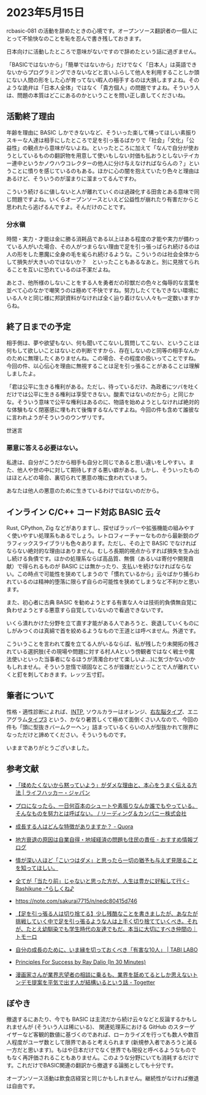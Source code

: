 # 2023年5月15日

rcbasic-081 の活動を辞めたときの心境です。オープンソース翻訳者の一個人にとって不愉快なのことを恥を忍んで書き残しておきます。

日本向けに活動したところで意味がないですので辞めたという話に過ぎません。

「BASICではないから」「簡単ではないから」だけでなく「日本人」は英語できないからプログラミングできないなどと言いふらして他人を利用することしか頭にない人間の形をした心が育ってない暇人の相手するのは大損しますよね。そのような詭弁は「日本人全体」ではなく「貴方個人」の問題ですよね。そういう人は、問題の本質はどこにあるのかということを問い正し直してくださいね。

## 活動終了理由

年齢を理由に BASIC しかできないなど、そういった楽して構ってほしい素振りスキーな人達は相手にしたところで足を引っ張るばかりで「社会」「文化」「公益性」の観点から意味がないよね。といったところに加えて「なんで自分が使おうとしているものの翻訳物を用意して使いもしない対価も払おうとしないテイカー連中というかノウハウコレクターの他人に分け与えなければならんの？」ということに憤りを感じているのもある。ほかに心の闇を抱えていたり色々と理由はあるけど、そういうのが溜まりに溜まってるんですわ。

こういう続けるに値しないと人が離れていくのは過疎化する田舎とある意味で同じ問題ですよね。いくらオープンソースといえど公益性が崩れたり有害だからと思われたら逃げるんですよ。そんだけのことです。

### 分水嶺

時間・実力・才能は金に勝る消耗品である以上はある程度の才能や実力が備わっている人がいた場合、その人がつまらない理由で足を引っ張っぱられ続けるのは人の形をした悪魔に全身の毛を毟られ続けるような。こういうのは社会全体からして損失が大きいのではないか？　といったこともあるなあと。別に見捨てられることを互いに恐れているのは不潔だよね。

あとさ、他所様のしないことをする人を勇者だの珍獣だの色々と侮辱的な言葉を並べて心のなかで嘲笑うのは極めて不快ですね。努力したくてもできない環境にいる人々と同じ様に邦訳資料がなければ全く辿り着けない人々も一定数いますからね。

## 終了日までの予定

相手側は、夢や欲望もない、何も聞いてこないし質問してこない、ということは何もして欲しいことはないとの判断ですから、存在しないのと同等の相手なんかのために無理したくありませんね。この場合、その程度の扱いってことですね。今回の件、以心伝心を理由に無視することは足を引っ張ることがあることは理解しましたよ。

「君は公平に生きる権利がある。ただし、待っているだけ、為政者にツバを吐くだけでは公平に生きる権利は享受できない。酸素ではないのだから」と同じかな。そういう意味で公平な権利はあるのに、物語を始めようとしなければ絶対的な体験もなく閉塞感に埋もれて後悔するなんですよね。今回の件も含めて誰彼なに言われようがそういうのウンザリです。

世迷言

### 悪意に答える必要はない。

私達は、自分がこうだから相手も自分と同じであると思い違いをしやすい。また、他人や世の中に対して期待しすぎる悪い癖がある。しかし、そういったものはほとんどの場合、裏切られて悪意の塊に食われていまう。

あなたは他人の悪意のために生きているわけではないのだから。

## インライン C/C++ コード対応 BASIC 云々

Rust, CPython, Zig などがありますし、探せばラッパーや拡張機能の組みやすく使いやすい処理系もあるでしょう。レトロフィーチャーなものから最新鋭のグラフィックスライブラリも色々あります。ただし、その上で BASIC でなければならない絶対的な理由はありません。むしろ長期的視点からすれば損失を生み出し続ける負債です。ほかの処理系ならば高品質、無償（あるいは寄付や開発貢献）で得られるものが BASIC には無かったり、支払いを続けなければならない。この時点で可能性を狭めてしまうので「慣れているから」云々ばかり捕らわれているのは精神的堕落に限らず自らの可能性を狭めてしまうなど不利かと思います。

また、初心者に古典 BASIC を勧めようとする有害な人々は技術的負債無自覚に負わせようとする悪意すら自覚していないので看過できないです。

いくら潰れかけた分野を立て直す才能がある人であろうと、衰退していくものにしがみつくのは真綿で首を絞めるようなもので王道とは呼べません。外道です。

こういうことを言われて腹を立てる人がいるならば、私が残したり未開拓の残されている選択肢(その現場や問題に対する村人Aという傍観者ではなく戦士や魔法使いといった当事者になるほうが清濁合わせて楽しいよ…)に気づかないのかもしれません。そういう怠惰で頑固なところが皆嫌だということで人が離れていくと釘を刺しておきます。レッツ五寸釘。

## 筆者について

性格・適性診断によれば、[INTP](https://www.16personalities.com/ja/intp%E5%9E%8B%E3%81%AE%E6%80%A7%E6%A0%BC), ソウルカラーはオレンジ、[右左脳タイプ](https://croissant-online.jp/life/118373/)、エニアグラム[タイプ3](https://jp.indeed.com/%E3%82%B5%E3%83%BC%E3%83%81%E3%81%82%E3%82%8C/enneagram/type3-achiever?hl=ja) という、かなり暑苦しくて極めて面倒くさい人なので、今回の件も「頭に型抜きバームクーヘン」詰まっているくらいの人が型抜かれて限界になっただけと諦めてください。そういうものです。

いままでありがとうございました。

## 参考文献

* [「揉めたくないから黙っていよう」がダメな理由と、本心をうまく伝える方法 | ライフハッカー・ジャパン](https://www.lifehacker.jp/article/150522_confrontation_learned/) 

 * [プロになったら、一日何百本のシュートや素振りなんか誰でもやっている。そんなものを努力とは呼ばない。 / リーディング＆カンパニー株式会社](https://lrandcom.com/articles/quality_of_effort)

 * [成長する人はどんな特徴がありますか？ - Quora](https://jp.quora.com/%E6%88%90%E9%95%B7%E3%81%99%E3%82%8B%E4%BA%BA%E3%81%AF%E3%81%A9%E3%82%93%E3%81%AA%E7%89%B9%E5%BE%B4%E3%81%8C%E3%81%82%E3%82%8A%E3%81%BE%E3%81%99%E3%81%8B)

 * [地方衰退の原因は自業自得・地域経済の問題も住民の責任 - おすすめ情報ブログ](http://miyazakiseibu.blog.fc2.com/blog-entry-984.html)

 * [情が深い人ほど「こいつはダメ」と思ったら一切の猶予も与えず見限ることを知ってほしい。](https://kogusoku.com/archives/25776)

 * [全てが「当たり前」じゃないと思った方が、人生は豊かに好転して行く-Rashikune -*らしくね♪](https://danshari33.blogspot.com/2021/06/atarimae.html)

 * https://note.com/sakurai7715/n/nedc80415d746

* [【足を引っ張る人は切り捨てる】少し残酷なことを書きましたが、あなたが挑戦していく中で足を引っ張るような人は上手く切り捨てていくべき。それが、たとえ幼馴染でも学生時代の友達でもだ。本当に大切にすべき仲間の｜トモーロ](https://note.com/tomotomo_life27/n/n37447a0c2f18) 

* [自分の成長のために、いま縁を切っておくべき「有害な10人」 | TABI LABO](https://tabi-labo.com/280848/changelife)

* [Principles For Success by Ray Dalio (In 30 Minutes)](https://youtube.com/watch?v=B9XGUpQZY38)

* [漫画家さんが業界志望者の相談に乗るも、業界を舐めてるとしか思えないトンデモ提案を平気で出す人が結構いるという話 - Togetter](https://togetter.com/li/2167986)

## ぼやき

撤退するにあたり、今でも BASIC は主流だから続け云々などと反論するかもしれませんが (そういう人は稀にいる)、 関連処理系における GitHub のスターゲイザーなど客観的数値に基づくのであれば、ローカライズを行っても数人や数百人程度がユーザ数として限界であると考えられます (新規参入者であろうと減る一方だと思います)。もはや日本だけでなく世界でも現役と呼べるようなものでもなく再評価されることもありません。このような分野にいても消耗するだけです。これだけでBASIC関連の翻訳から撤退する論拠としても十分です。

オープンソース活動は飲食店経営と同じかもしれません。継続性がなければ撤退は自由です。
